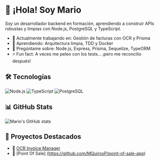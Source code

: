 # 👋 ¡Hola! Soy Mario

Soy un desarrollador backend en formación, aprendiendo a construir APIs robustas y limpias con Node.js, PostgreSQL y TypeScript.

- 🔭 Actualmente trabajando en: Gestión de facturas con OCR y Prisma
- 🌱 Aprendiendo: Arquitectura limpia, TDD y Docker
- 💬 Pregúntame sobre: Node.js, Express, Prisma, Sequelize, TypeORM
- ⚡ Fun fact: A veces me peleo con los tests... ¡pero me reconcilio después!

## 🛠️ Tecnologías

![Node.js](https://img.shields.io/badge/-Node.js-black?style=flat-square&logo=node.js)
![TypeScript](https://img.shields.io/badge/-TypeScript-007ACC?style=flat-square&logo=typescript)
![PostgreSQL](https://img.shields.io/badge/-PostgreSQL-336791?style=flat-square&logo=postgresql)

## 📊 GitHub Stats

![Mario's GitHub stats](https://github-readme-stats.vercel.app/api?username=MQuirosP&show_icons=true&theme=tokyonight)

## 🚀 Proyectos Destacados

- 🧾 [OCR Invoice Manager](https://github.com/MQuirosP/invoices_mngmt)
- 🧾 [Point Of Sale] (https://github.com/MQuirosP/point-of-sale-app)
  

